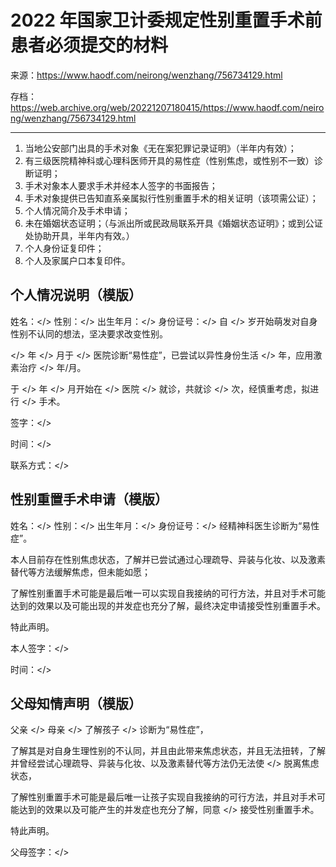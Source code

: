 # 2022 年国家卫计委规定性别重置手术前患者必须提交的材料

来源：<https://www.haodf.com/neirong/wenzhang/756734129.html>

存档：<https://web.archive.org/web/20221207180415/https://www.haodf.com/neirong/wenzhang/756734129.html>

---

1. 当地公安部门出具的手术对象《无在案犯罪记录证明》（半年内有效）；
1. 有三级医院精神科或心理科医师开具的易性症（性别焦虑，或性别不一致）诊断证明；
1. 手术对象本人要求手术并经本人签字的书面报告；
1. 手术对象提供已告知直系亲属拟行性别重置手术的相关证明（该项需公证）；
1. 个人情况简介及手术申请；
1. 未在婚姻状态证明；（与派出所或民政局联系开具《婚姻状态证明》；或到公证处协助开具，半年内有效。）
1. 个人身份证复印件；
1. 个人及家属户口本复印件。

## 个人情况说明（模版）

姓名：\</> 性别：\</> 出生年月：\</> 身份证号：\</> 自 \</> 岁开始萌发对自身性别不认同的想法，坚决要求改变性别。

\</> 年 \</> 月于 \</> 医院诊断“易性症”，已尝试以异性身份生活 \</> 年，应用激素治疗 \</> 年/月。

于 \</> 年 \</> 月开始在 \</> 医院 \</> 就诊，共就诊 \</> 次，经慎重考虑，拟进行 \</> 手术。

签字：\</>

时间：\</>

联系方式：\</>

## 性别重置手术申请（模版）

姓名：\</> 性别：\</> 出生年月：\</> 身份证号：\</> 经精神科医生诊断为“易性症”。

本人目前存在性别焦虑状态，了解并已尝试通过心理疏导、异装与化妆、以及激素替代等方法缓解焦虑，但未能如愿；

了解性别重置手术可能是最后唯一可以实现自我接纳的可行方法，并且对手术可能达到的效果以及可能出现的并发症也充分了解，最终决定申请接受性别重置手术。

特此声明。

本人签字：\</>

时间：\</>

## 父母知情声明（模版）

父亲 \</> 母亲 \</> 了解孩子 \</> 诊断为“易性症”，

了解其是对自身生理性别的不认同，并且由此带来焦虑状态，并且无法扭转，了解并曾经尝试心理疏导、异装与化妆、以及激素替代等方法仍无法使 \</> 脱离焦虑状态，

了解性别重置手术可能是最后唯一让孩子实现自我接纳的可行方法，并且对手术可能达到的效果以及可能产生的并发症也充分了解，同意 \</> 接受性别重置手术。

特此声明。

父母签字：\</>
